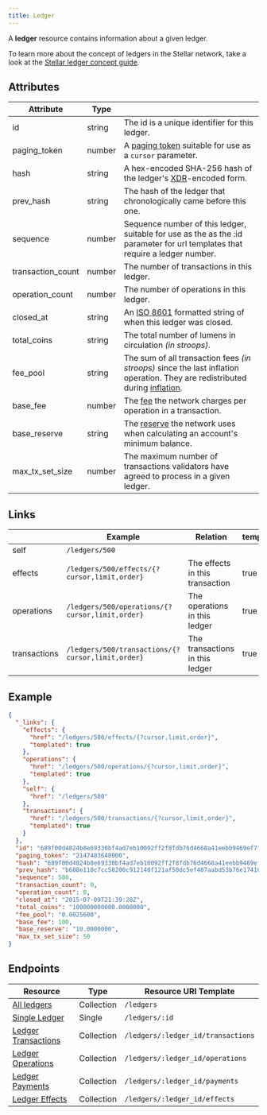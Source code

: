 ```yaml
---
title: Ledger
---
```


A **ledger** resource contains information about a given ledger.

To learn more about the concept of ledgers in the Stellar network, take a look at the [Stellar ledger concept guide](https://www.stellar.org/developers/learn/concepts/ledger.html).

## Attributes
| Attribute         | Type   |                                                                                                                               |
|-------------------|--------|-------------------------------------------------------------------------------------------------------------------------------|
| id                | string | The id is a unique identifier for this ledger.                                                                                |
| paging_token      | number | A [paging token](./page.md) suitable for use as a `cursor` parameter.                                                         |
| hash              | string | A hex-encoded SHA-256 hash of the ledger's [XDR](../../learn/xdr.md)-encoded form.                                            |
| prev_hash         | string | The hash of the ledger that chronologically came before this one.                                                             |
| sequence          | number | Sequence number of this ledger, suitable for use as the as the :id parameter for url templates that require a ledger number.  |
| transaction_count | number | The number of transactions in this ledger.                                                                                    |
| operation_count   | number | The number of operations in this ledger.                                                                                      |
| closed_at         | string | An [ISO 8601](https://en.wikipedia.org/wiki/ISO_8601) formatted string of when this ledger was closed.                        |
| total_coins       | string | The total number of lumens in circulation *(in stroops)*.                                                                     |
| fee_pool          | string | The sum of all transaction fees *(in stroops)* since the last inflation operation. They are redistributed during [inflation]. |
| base_fee          | number | The [fee] the network charges per operation in a transaction.                                                                 |
| base_reserve      | string | The [reserve][fee] the network uses when calculating an account's minimum balance.                                            |
| max_tx_set_size   | number | The maximum number of transactions validators have agreed to process in a given ledger.                                       |

## Links
|              | Example                                           | Relation                        | templated |
|--------------|---------------------------------------------------|---------------------------------|-----------|
| self         | `/ledgers/500`                                    |                                 |           |
| effects      | `/ledgers/500/effects/{?cursor,limit,order}`      | The effects in this transaction | true      |
| operations   | `/ledgers/500/operations/{?cursor,limit,order}`   | The operations in this ledger   | true      |
| transactions | `/ledgers/500/transactions/{?cursor,limit,order}` | The transactions in this ledger | true      |


## Example

```json
{
  "_links": {
    "effects": {
      "href": "/ledgers/500/effects/{?cursor,limit,order}",
      "templated": true
    },
    "operations": {
      "href": "/ledgers/500/operations/{?cursor,limit,order}",
      "templated": true
    },
    "self": {
      "href": "/ledgers/500"
    },
    "transactions": {
      "href": "/ledgers/500/transactions/{?cursor,limit,order}",
      "templated": true
    }
  },
  "id": "689f00d4824b8e69330bf4ad7eb10092ff2f8fdb76d4668a41eebb9469ef7f30",
  "paging_token": "2147483648000",
  "hash": "689f00d4824b8e69330bf4ad7eb10092ff2f8fdb76d4668a41eebb9469ef7f30",
  "prev_hash": "b608e110c7cc58200c912140f121af50dc5ef407aabd53b76e1741080aca1cf0",
  "sequence": 500,
  "transaction_count": 0,
  "operation_count": 0,
  "closed_at": "2015-07-09T21:39:28Z",
  "total_coins": "100000000000.0000000",
  "fee_pool": "0.0025600",
  "base_fee": 100,
  "base_reserve": "10.0000000",
  "max_tx_set_size": 50
}
```

## Endpoints
| Resource                | Type       | Resource URI Template              |
|-------------------------|------------|------------------------------------|
| [All ledgers](../ledgers-all.md)         | Collection | `/ledgers`                         |
| [Single Ledger](../ledgers-single.md)       | Single     | `/ledgers/:id`                     |
| [Ledger Transactions](../transactions-for-ledger.md) | Collection | `/ledgers/:ledger_id/transactions` |
| [Ledger Operations](../operations-for-ledger.md)   | Collection | `/ledgers/:ledger_id/operations`   |
| [Ledger Payments](../payments-for-ledger.md)     | Collection | `/ledgers/:ledger_id/payments`     |
| [Ledger Effects](../effects-for-ledger.md)      | Collection | `/ledgers/:ledger_id/effects`      |



[inflation]: https://www.stellar.org/developers/learn/concepts/inflation.html
[fee]: https://www.stellar.org/developers/learn/concepts/fees.html
